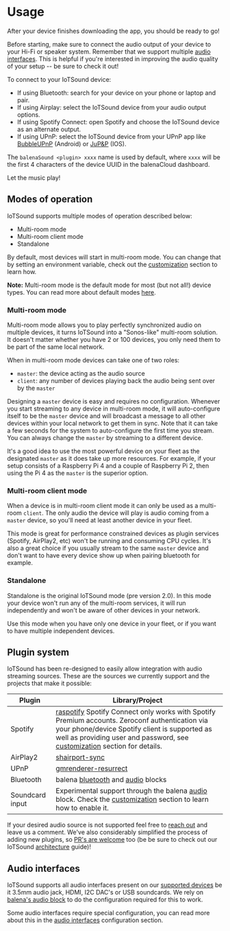 # Usage

After your device finishes downloading the app, you should be ready to go!

Before starting, make sure to connect the audio output of your device to your Hi-Fi or speaker system. Remember that we support multiple [audio interfaces](audio-interfaces). This is helpful if you're interested in improving the audio quality of your setup -- be sure to check it out!

To connect to your IoTSound device:

- If using Bluetooth: search for your device on your phone or laptop and pair.
- If using Airplay: select the IoTSound device from your audio output options.
- If using Spotify Connect: open Spotify and choose the IoTSound device as an alternate output.
- If using UPnP: select the IoTSound device from your UPnP app like [BubbleUPnP](https://play.google.com/store/apps/details?id=com.bubblesoft.android.bubbleupnp) (Android) or [JuP&P](https://apps.apple.com/app/jup-p-upnp-player-und-fernbedienung/id1069722311) (IOS).

The `balenaSound <plugin> xxxx` name is used by default, where `xxxx` will be the first 4 characters of the device UUID in the balenaCloud dashboard.

Let the music play!

## Modes of operation

IoTSound supports multiple modes of operation described below:

- Multi-room mode
- Multi-room client mode
- Standalone

By default, most devices will start in multi-room mode. You can change that by setting an environment variable, check out the [customization](customization#general) section to learn how.

**Note:** Multi-room mode is the default mode for most (but not all!) device types. You can read more about default modes [here](device-support#recommended).

### Multi-room mode

Multi-room mode allows you to play perfectly synchronized audio on multiple devices, it turns IoTSound into a "Sonos-like" multi-room solution. It doesn't matter whether you have 2 or 100 devices, you only need them to be part of the same local network.

When in multi-room mode devices can take one of two roles:

- `master`: the device acting as the audio source
- `client`: any number of devices playing back the audio being sent over by the `master`

Designing a `master` device is easy and requires no configuration. Whenever you start streaming to any device in multi-room mode, it will auto-configure itself to be the `master` device and will broadcast a message to all other devices within your local network to get them in sync. Note that it can take a few seconds for the system to auto-configure the first time you stream.
You can always change the `master` by streaming to a different device.

It's a good idea to use the most powerful device on your fleet as the designated `master` as it does take up more resources. For example, if your setup consists of a Raspberry Pi 4 and a couple of Raspberry Pi 2, then using the Pi 4 as the `master` is the superior option.

### Multi-room client mode

When a device is in multi-room client mode it can only be used as a multi-room `client`. The only audio the device will play is audio coming from a `master` device, so you'll need at least another device in your fleet.

This mode is great for performance constrained devices as plugin services (Spotify, AirPlay2, etc) won't be running and consuming CPU cycles. It's also a great choice if you usually stream to the same `master` device and don't want to have every device show up when pairing bluetooth for example.

### Standalone

Standalone is the original IoTSound mode (pre version 2.0). In this mode your device won't run any of the multi-room services, it will run independently and won't be aware of other devices in your network.

Use this mode when you have only one device in your fleet, or if you want to have multiple independent devices.

## Plugin system

IoTSound has been re-designed to easily allow integration with audio streaming sources. These are the sources we currently support and the projects that make it possible:

| Plugin          | Library/Project                                                                                                                                                                                                                                                                                 |
| --------------- | ----------------------------------------------------------------------------------------------------------------------------------------------------------------------------------------------------------------------------------------------------------------------------------------------- |
| Spotify         | [raspotify](https://github.com/dtcooper/raspotify/) Spotify Connect only works with Spotify Premium accounts. Zeroconf authentication via your phone/device Spotify client is supported as well as providing user and password, see [customization](customization#plugins) section for details. |
| AirPlay2        | [shairport-sync](https://github.com/mikebrady/shairport-sync/)                                                                                                                                                                                                                                  |
| UPnP            | [gmrenderer-resurrect](https://github.com/hzeller/gmrender-resurrect)                                                                                                                                                                                                                           |
| Bluetooth       | balena [bluetooth](https://github.com/balenablocks/bluetooth/) and [audio](https://github.com/balenablocks/audio) blocks                                                                                                                                                                        |
| Soundcard input | Experimental support through the balena [audio](https://github.com/balenablocks/audio) block. Check the [customization](customization#plugins) section to learn how to enable it.                                                                                                               |

If your desired audio source is not supported feel free to [reach out](support#contact-us) and leave us a comment. We've also considerably simplified the process of adding new plugins, so [PR's are welcome](https://github.com/iotsound/iotsound/blob/master/CONTRIBUTING.md) too (be be sure to check out our IoTSound [architecture](https://github.com/iotsound/iotsound/blob/master/docs/ARCHITECTURE.md) guide)!

## Audio interfaces

IoTSound supports all audio interfaces present on our [supported devices](device-support) be it 3.5mm audio jack, HDMI, I2C DAC's or USB soundcards. We rely on [balena's audio block](https://github.com/balenablocks/audio) to do the configuration required for this to work.

Some audio interfaces require special configuration, you can read more about this in the [audio interfaces](audio-interfaces) configuration section.
